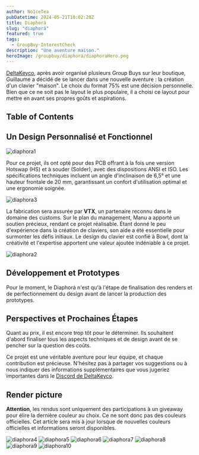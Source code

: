 ```yaml
---
author: No1ceTea
pubDatetime: 2024-05-21T10:02:20Z
title: Diaphorá
slug: "diaphorá"
featured: true
tags:
  - GroupBuy-InterestCheck
description: "Une aventure maison."
heroImage: /groupbuy/diaphorá/diaphoraHero.png
---
```


[DeltaKeyco](https://deltakeyco.com/), après avoir organisé plusieurs Group Buys sur leur boutique, Guillaume a décidé de se lancer dans une nouvelle aventure : la création d'un clavier "maison". Le choix du format 75% est une décision personnelle. Bien que ce ne soit pas le layout le plus populaire, il a choisi ce layout pour mettre en avant ses propres goûts et aspirations.

## Table of Contents

## Un Design Personnalisé et Fonctionnel

![diaphora1](/groupbuy/diaphorá/diaphora1.png)

Pour ce projet, ils ont opté pour des PCB offrant à la fois une version Hotswap (HS) et à souder (Solder), avec des dispositions ANSI et ISO. Les spécifications techniques incluent un angle d'inclinaison de 6,5° et une hauteur frontale de 20 mm, garantissant un confort d'utilisation optimal et une ergonomie soignée.

![diaphora3](/groupbuy/diaphorá/diaphora3.png)

La fabrication sera assurée par **VTX**, un partenaire reconnu dans le domaine des customs. Sur le plan du management, Manu a apporté un soutien précieux, rendant ce projet réalisable. Étant donné le peu d'expérience dans la création de claviers, son aide a été essentielle pour surmonter les défis initiaux. Le design du clavier est confié à Bowl, dont la créativité et l'expertise apportent une valeur ajoutée indéniable à ce projet.

![diaphora2](/groupbuy/diaphorá/diaphora2.png)

## Développement et Prototypes

Pour le moment, le Diaphorá n'est qu'à l'étape de finalisation des renders et de perfectionnement du design avant de lancer la production des prototypes.

## Perspectives et Prochaines Étapes

Quant au prix, il est encore trop tôt pour le déterminer. Ils souhaitent d'abord finaliser tous les aspects techniques et de design avant de se pencher sur la question des coûts.

Ce projet est une véritable aventure pour leur équipe, et chaque contribution est précieuse. N'hésitez pas à partager vos suggestions ou à nous indiquer des informations supplémentaires que vous jugeriez importantes dans le [Discord de DeltaKeyco](https://discord.gg/7yzDSrsT6A).

## Render picture

**Attention**, les rendus sont uniquement des participations à un giveaway pour élire la dernière couleur au choix. Ce ne sont donc pas des couleurs officielles. Cet article sera mis à jour lorsque de nouvelles couleurs officielles et informations seront disponibles.

![diaphora4](/groupbuy/diaphorá/diaphora4.png)
![diaphora5](/groupbuy/diaphorá/diaphora5.png)
![diaphora6](/groupbuy/diaphorá/diaphora6.png)
![diaphora7](/groupbuy/diaphorá/diaphora7.jpg)
![diaphora8](/groupbuy/diaphorá/diaphora8.jpg)
![diaphora9](/groupbuy/diaphorá/diaphora9.png)
![diaphora10](/groupbuy/diaphorá/diaphora10.png)
